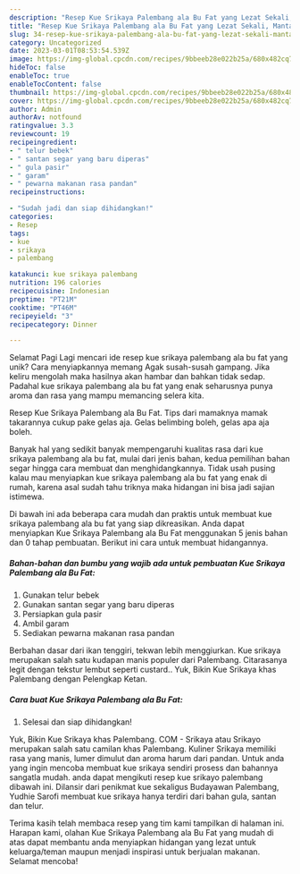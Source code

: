 ```yaml
---
description: "Resep Kue Srikaya Palembang ala Bu Fat yang Lezat Sekali, Mantap"
title: "Resep Kue Srikaya Palembang ala Bu Fat yang Lezat Sekali, Mantap"
slug: 34-resep-kue-srikaya-palembang-ala-bu-fat-yang-lezat-sekali-mantap
category: Uncategorized
date: 2023-03-01T08:53:54.539Z
image: https://img-global.cpcdn.com/recipes/9bbeeb28e022b25a/680x482cq70/kue-srikaya-palembang-ala-bu-fat-foto-resep-utama.jpg
hideToc: false
enableToc: true
enableTocContent: false
thumbnail: https://img-global.cpcdn.com/recipes/9bbeeb28e022b25a/680x482cq70/kue-srikaya-palembang-ala-bu-fat-foto-resep-utama.jpg
cover: https://img-global.cpcdn.com/recipes/9bbeeb28e022b25a/680x482cq70/kue-srikaya-palembang-ala-bu-fat-foto-resep-utama.jpg
author: Admin
authorAv: notfound
ratingvalue: 3.3
reviewcount: 19
recipeingredient:
- " telur bebek"
- " santan segar yang baru diperas"
- " gula pasir"
- " garam"
- " pewarna makanan rasa pandan"
recipeinstructions:

- "Sudah jadi dan siap dihidangkan!"
categories:
- Resep
tags:
- kue
- srikaya
- palembang

katakunci: kue srikaya palembang 
nutrition: 196 calories
recipecuisine: Indonesian
preptime: "PT21M"
cooktime: "PT46M"
recipeyield: "3"
recipecategory: Dinner

---
```



Selamat Pagi Lagi mencari ide resep kue srikaya palembang ala bu fat yang unik? Cara menyiapkannya memang Agak susah-susah gampang. Jika keliru mengolah maka hasilnya akan hambar dan bahkan tidak sedap. Padahal kue srikaya palembang ala bu fat yang enak seharusnya punya aroma dan rasa yang mampu memancing selera kita.


Resep Kue Srikaya Palembang ala Bu Fat. Tips dari mamaknya mamak takarannya cukup pake gelas aja. Gelas belimbing boleh, gelas apa aja boleh.

Banyak hal yang sedikit banyak mempengaruhi kualitas rasa dari kue srikaya palembang ala bu fat, mulai dari jenis bahan, kedua pemilihan bahan segar hingga cara membuat dan menghidangkannya. Tidak usah pusing kalau mau menyiapkan kue srikaya palembang ala bu fat yang enak di rumah, karena asal sudah tahu triknya maka hidangan ini bisa jadi sajian istimewa.


Di bawah ini ada beberapa cara mudah dan praktis untuk membuat kue srikaya palembang ala bu fat yang siap dikreasikan. Anda dapat menyiapkan Kue Srikaya Palembang ala Bu Fat menggunakan 5 jenis bahan dan 0 tahap pembuatan. Berikut ini cara untuk membuat hidangannya.

<!--inarticleads1-->

##### Bahan-bahan dan bumbu yang wajib ada untuk pembuatan Kue Srikaya Palembang ala Bu Fat:

1. Gunakan  telur bebek
1. Gunakan  santan segar yang baru diperas
1. Persiapkan  gula pasir
1. Ambil  garam
1. Sediakan  pewarna makanan rasa pandan


Berbahan dasar dari ikan tenggiri, tekwan lebih menggiurkan. Kue srikaya merupakan salah satu kudapan manis populer dari Palembang. Citarasanya legit dengan tekstur lembut seperti custard.. Yuk, Bikin Kue Srikaya khas Palembang dengan Pelengkap Ketan. 

<!--inarticleads2-->

##### Cara buat Kue Srikaya Palembang ala Bu Fat:


1. Selesai dan siap dihidangkan!

Yuk, Bikin Kue Srikaya khas Palembang. COM - Srikaya atau Srikayo merupakan salah satu camilan khas Palembang. Kuliner Srikaya memiliki rasa yang manis, lumer dimulut dan aroma harum dari pandan. Untuk anda yang ingin mencoba membuat kue srikaya sendiri prosess dan bahannya sangatla mudah. anda dapat mengikuti resep kue srikayo palembang dibawah ini. Dilansir dari penikmat kue sekaligus Budayawan Palembang, Yudhie Sarofi membuat kue srikaya hanya terdiri dari bahan gula, santan dan telur. 

Terima kasih telah membaca resep yang tim kami tampilkan di halaman ini. Harapan kami, olahan Kue Srikaya Palembang ala Bu Fat yang mudah di atas dapat membantu anda menyiapkan hidangan yang lezat untuk keluarga/teman maupun menjadi inspirasi untuk berjualan makanan. Selamat mencoba!
